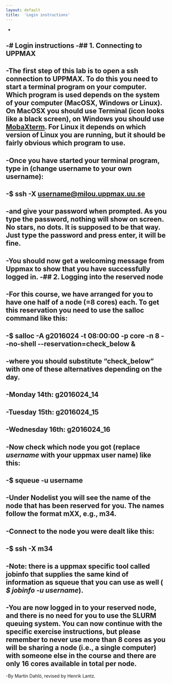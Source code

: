 ```yaml
---
layout: default
title:  'Login instructions'
---
```

-
-# Login instructions
-## 1. Connecting to UPPMAX
-
-The first step of this lab is to open a ssh connection to UPPMAX. To do this you need to start a terminal program on your computer. Which program is used depends on the system of your computer (MacOSX, Windows or Linux). On MacOSX you should use Terminal (icon looks like a black screen), on Windows you should use [MobaXterm](http://mobaxterm.mobatek.net). For Linux it depends on which version of Linux you are running, but it should be fairly obvious which program to use.
-
-Once you have started your terminal program, type in (change username to your own username):
-
-$ ssh -X username@milou.uppmax.uu.se
-
-and give your password when prompted. As you type the password, nothing will show on screen. No stars, no dots. It is supposed to be that way. Just type the password and press enter, it will be fine.
-
-You should now get a welcoming message from Uppmax to show that you have successfully logged in.
-## 2. Logging into the reserved node
-
-For this course, we have arranged for you to have one half of a node (=8 cores) each. To get this reservation you need to use the salloc command like this:
-
-$ salloc -A g2016024 -t 08:00:00 -p core -n 8 -\-no-shell -\-reservation=check_below &
-
-where you should substitute “check_below” with one of these alternatives depending on the day.
-
-Monday 14th: g2016024_14
-
-Tuesday 15th: g2016024_15
-
-Wednesday 16th: g2016024_16
-
-Now check which node you got (replace *username* with your uppmax user name) like this:
-
-$ squeue -u username
-
-Under Nodelist you will see the name of the node that has been reserved for you. The names follow the format mXX, e.g., m34.
-
-Connect to the node you were dealt like this:
-
-$ ssh -X m34
-
-**Note**: there is a uppmax specific tool called jobinfo that supplies the same kind of information as squeue that you can use as well ( *$ jobinfo -u username*).
-
-You are now logged in to your reserved node, and there is no need for you to use the SLURM queuing system. You can now continue with the specific exercise instructions, but **please remember to never use more than 8 cores** as you will be sharing a node (i.e., a single computer) with someone else in the course and there are only 16 cores available in total per node.
-
-By Martin Dahlö, revised by Henrik Lantz.
